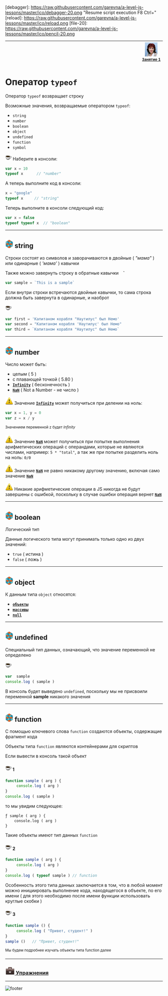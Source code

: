 [footer]: https://github.com/garevna/js-course/raw/master/images/a-level-ico.png?raw=true
[me40]: https://raw.githubusercontent.com/garevna/a-level-js-lessons/master/ico/myPhoto-40.png "Ⓒ Irina Fylyppova ( garevna ) 2019"
[ico20]: https://raw.githubusercontent.com/garevna/a-level-js-lessons/master/ico/a-level-20.png
[ico25]: https://raw.githubusercontent.com/garevna/a-level-js-lessons/master/ico/a-level-25.png
[hw-20]: https://raw.githubusercontent.com/garevna/a-level-js-lessons/master/ico/briefcase-20.png
[hw-30]: https://raw.githubusercontent.com/garevna/a-level-js-lessons/master/ico/briefcase-30.png
[cap-20]: https://raw.githubusercontent.com/garevna/a-level-js-lessons/master/ico/coffee-20.png
[cap-30]: https://raw.githubusercontent.com/garevna/a-level-js-lessons/master/ico/coffee-30.png
[warn-25]: https://raw.githubusercontent.com/garevna/a-level-js-lessons/master/ico/warning-25.png
[link-20]: https://raw.githubusercontent.com/garevna/a-level-js-lessons/master/ico/link-20.png
[err-20]: https://raw.githubusercontent.com/garevna/a-level-js-lessons/master/ico/no_entry-20.png
[err-25]: https://raw.githubusercontent.com/garevna/a-level-js-lessons/master/ico/no_entry-25.png
[err-30]: https://raw.githubusercontent.com/garevna/a-level-js-lessons/master/ico/no_entry-30.png
[debagger]: https://raw.githubusercontent.com/garevna/a-level-js-lessons/master/ico/debagger-20.png "Resume script execution F8 Ctrl+\"
[reload]: https://raw.githubusercontent.com/garevna/a-level-js-lessons/master/ico/reload.png
[file-20]: https://raw.githubusercontent.com/garevna/a-level-js-lessons/master/ico/pencil-20.png


| <img width="900"/> | ![me40] <br/><sup>[Занятие&nbsp;1](../lessons/lesson-01.md)</sup> |
|-|-|

# Оператор `typeof`

Оператор  `typeof`  возвращает строку

Возможные значения, возвращаемые оператором `typeof`:

* `string`
* `number`
* `boolean`
* `object`
* `undefined`
* `function`
* `symbol`

![cap-20]  Наберите в консоли:

```javascript
var x = 10
typeof x      // "number"
```

А теперь выполните код в консоли:

```javascript
x = "google"
typeof x     // "string"
```

Теперь выполните в консоли следующий код:

```javascript
var x = false
typeof typeof x  // "boolean"
```

_____________________________________________________________

## ![ico25] string

Строки состоят из символов и заворачиваются в двойные ( *"мама"* ) или одинарные ( *'мама'* ) кавычки

Также можно завернуть строку в обратные кавычки **` ` `**

```javascript
var sample = `This is a sample`
```

Если внутри строки встречаются двойные кавычки, то сама строка должна быть завернута в одинарные, и наоброт

![cap-20]

```javascript
var first = 'Капитаном корабля "Наутилус" был Немо'
var second = "Капитаном корабля 'Наутилус' был Немо"
var third = `Капитаном корабля "Наутилус" был Немо`
```

_____________________________________________________________

## ![ico25] number

Число может быть:

* целым ( 5 )
* с плавающей точкой ( 5.80 )
* [**`Infinity`**](NaN-null-Infinity.md#infinity) ( бесконечность )
* [**`NaN`**](NaN-null-Infinity.md#NaN) ( Not a Number - не число )

![warn-25] Значение [**`Infinity`**](NaN-null-Infinity.md#infinity)  может получиться при делении на ноль:

```javascript
var x = 1, y = 0
var z = x / y
```

<sup>Значением переменной  z  будет  *Infinity*</sup>

![warn-25] Значение [**`NaN`**](NaN-null-Infinity.md#NaN) может получиться при попытке выполнения арифметических операций с операндами, которые не являются числами, например:   ` 5 * "total" `, а так же при попытке разделить ноль на ноль: ` 0/0 `

![warn-25] Значение  [**`NaN`**](NaN-null-Infinity.md#NaN)  не равно никакому другому значению, включая само значение [**`NaN`**](NaN-null-Infinity.md#NaN)

![warn-25] Никакие арифметические операции в JS никогда не будут завершены с ошибкой, поскольку в случае ошибки операция вернет [**`NaN`**](NaN-null-Infinity.md#NaN)

________________________________________________________

## ![ico25] boolean

Логический тип

Данные логического типа могут принимать только одно из двух значений:

* `true` ( истина )
* `false` ( ложь )

_____________________________________________________________

## ![ico25] object

К данным типа `object` относятся:

* [**`объекты`**](data-structures.md#object)
* [**`массивы`**](data-structures.md#array)
* [**`null`**](NaN-null-Infinity.md#null)

________________________________________________________

## ![ico25] undefined

Специальный тип данных, означающий, что значение переменной не определено

![cap-20]

```javascript
var  sample
console.log ( sample )
```

В консоль будет выведено `undefined`, поскольку мы не присвоили переменной  **sample** никакого значения

________________________________________________________

## ![ico25] function

С помощью ключевого слова `function` создаются объекты, содержащие фрагмент кода

Объекты типа `function` являются контейнерами для скриптов

Если вывести в консоль такой объект

#### ![cap-20] 1

```javascript
function sample ( arg ) {
     console.log ( arg )
}
console.log ( sample )
```

то мы увидим следующее:

```console
ƒ sample ( arg ) {
    console.log ( arg )
}
```

Такие объекты имеют тип данных `function`

#### ![cap-20] 2

```javascript
function sample ( arg ) {
     console.log ( arg )
}
console.log ( typeof sample ) // function
```

Особенность этого типа данных заключается в том, что в любой момент можно инициировать выполнение кода, находящегося в объекте, по его имени ( для этого необходимо после имени функции использовать круглые скобки )

#### ![cap-20] 3

```javascript
function sample () {
     console.log ( "Привет, студент!" )
}
sample ()   // "Привет, студент!"
```

<sup>Мы будем подробнее изучать объекты типа function далее</sup>

_____________________________________________________________

### [![hw-30] Упражнения](https://docs.google.com/forms/d/e/1FAIpQLSdegQYfzld6s0CYJekJ2uvu84fUU2-BXiu7g9X2wzcutF1CWQ/viewform)

_____________________________________________________________

![footer]
